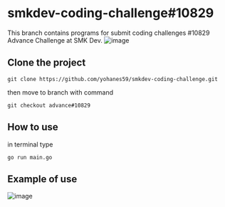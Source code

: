 # smkdev-coding-challenge#10829 

This branch contains programs for submit coding challenges #10829 Advance Challenge at SMK Dev.
![image](https://github.com/yohanes59/smkdev-coding-challenge/assets/80000614/c932ac6c-b7df-4f7e-b7d8-adf7757f6397)

## Clone the project
```
git clone https://github.com/yohanes59/smkdev-coding-challenge.git
```

then move to branch with command
```
git checkout advance#10829
```

## How to use

in terminal type
```
go run main.go
```

## Example of use
![image](https://github.com/yohanes59/smkdev-coding-challenge/assets/80000614/4af3930b-eba9-410c-959b-07febdcfda81)
